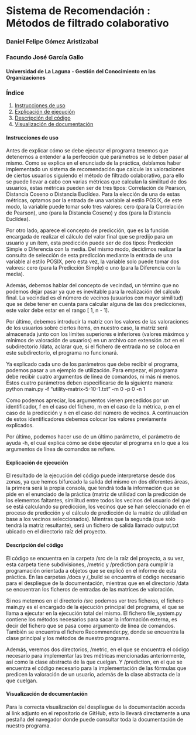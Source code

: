 # Sistema de Recomendación : Métodos de filtrado colaborativo
### Daniel Felipe Gómez Aristizabal
### Facundo José García Gallo
#### Universidad de La Laguna - Gestión del Conocimiento en las Organizaciones


### Índice

1. [Instrucciones de uso](#instrucciones-de-uso)
2. [Explicación de ejecución](#explicación-de-ejecución)
3. [Descripción del código](#Descripción-del-código)
4. [Visualización de documentación](#Visualización-de-documentación)

#### Instrucciones de uso

Antes de explicar cómo se debe ejecutar el programa tenemos que detenernos a entender a la perfección qué parámetros se le deben pasar al mismo. Como se explica en el enunciado de la práctica, debíamos haber implementado un sistema de recomendación que calcule las valoraciones de ciertos usuarios siguiendo el método de filtrado colaborativo, para ello se puede llevar a cabo con varias métricas que calculan la similitud de dos usuarios, estas métricas pueden ser de tres tipos: Correlación de Pearson, Distancia Coseno o Distancia Euclídea. Para la elección de una de estas métricas, optamos por la entrada de una variable al estilo POSIX, de este modo, la variable puede tomar solo tres valores: cero (para la Correlación de Pearson), uno (para la Distancia Coseno) y dos (para la Distancia Euclídea).

Por otro lado, aparece el concepto de predicción, que es la función encargada de realizar el cálculo del valor final que se predijo para un usuario y un ítem, esta predicción puede ser de dos tipos: Predicción Simple o Diferencia con la media. Del mismo modo, decidimos realizar la consulta de selección de esta predicción mediante la entrada de una variable al estilo POSIX, pero esta vez, la variable solo puede tomar dos valores: cero (para la Predicción Simple) o uno (para la Diferencia con la media).

Además, debemos hablar del concepto de vecindad, un término que no podemos dejar pasar ya que es inevitable para la realización del cálculo final. La vecindad es el número de vecinos (usuarios con mayor similitud) que se debe tener en cuenta para calcular alguna de las dos predicciones, este valor debe estar en el rango [ 1, n - 1].

Por último, debemos introducir la matriz con los valores de las valoraciones de los usuarios sobre ciertos ítems, en nuestro caso, la matriz será almacenada junto con los límites superiores e inferiores (valores máximos y mínimos de valoración de usuarios) en un archivo con extensión .txt en el subdirectorio /data, aclarar que, si el fichero de entrada no se coloca en este subdirectorio, el programa no funcionará.

Ya explicado cada uno de los parámetros que debe recibir el programa, podemos pasar a un ejemplo de utilización. Para empezar, el programa debe recibir cuatro argumentos de línea de comandos, ni más ni menos. Estos cuatro parámetros deben especificarse de la siguiente manera:
python main.py -f “utility-matrix-5-10-1.txt” -m 0 -p 0 -n 1

Como podemos apreciar, los argumentos vienen precedidos por un identificador, f en el caso del fichero, m en el caso de la métrica, p en el caso de la predicción y n en el caso del número de vecinos. A continuación de estos identificadores debemos colocar los valores previamente explicados.

Por último, podemos hacer uso de un último parámetro, el parámetro de ayuda -h, el cual explica cómo se debe ejecutar el programa en lo que a los argumentos de línea de comandos se refiere.



#### Explicación de ejecución


El resultado de la ejecución del código puede interpretarse desde dos zonas, ya que hemos bifurcado la salida del mismo en dos diferentes áreas, la primera será la propia consola, que tendrá toda la información que se pide en el enunciado de la práctica (matriz de utilidad con la predicción de los elementos faltantes, similitud entre todos los vecinos del usuario del que se está calculando su predicción, los vecinos que se han seleccionado en el proceso de predicción y el cálculo de predicción de la matriz de utilidad en base a los vecinos seleccionados). Mientras que la segunda (que solo tendrá la matriz resultante), será un fichero de salida llamado output.txt ubicado en el directorio raíz del proyecto.


#### Descripción del código


El código se encuentra en la carpeta /src de la raíz del proyecto, a su vez, esta carpeta tiene subdivisiones, /metric y /prediction para cumplir la programación orientada a objetos que se explicó en el informe de esta práctica. En las carpetas /docs y /_build se encuentra el código necesario para el despliegue de la documentación, mientras que en el directorio /data se encuentran los ficheros de entradas de las matrices de valoración.

Si nos metemos en el directorio /src podemos ver tres ficheros, el fichero main.py es el encargado de la ejecución principal del programa, el que se llama a ejecutar en la ejecución total del mismo. El fichero file_system.py contiene los métodos necesarios para sacar la información externa, es decir del fichero que se pasa como argumento de línea de comandos. También se encuentra el fichero Recommender.py, donde se encuentra la clase principal y los métodos de nuestro programa. 

Además, veremos dos directorios, /metric, en el que se encuentra el código necesario para implementar las tres métricas mencionadas anteriormente, así como la clase abstracta de la que cuelgan. Y /prediction, en el que se encuentra el código necesario para la implementación de las fórmulas que predicen la valoración de un usuario, además de la clase abstracta de la que cuelgan.


#### Visualización de documentación


Para la correcta visualización del despliegue de la documentación acceda al link adjunto en el repositorio de GitHub, esto lo llevará directamente a una pestaña del navegador donde puede consultar toda la documentación de nuestro programa.